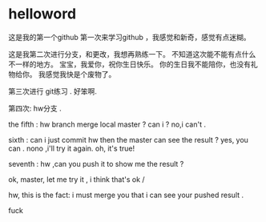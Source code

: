 # helloword

这是我的第一个github
第一次来学习github ，我感觉和新奇，感觉有点迷糊。


这是我第二次进行分支，和更改，我想再熟练一下。
不知道这次能不能有点什么不一样的地方。
宝宝，我爱你，祝你生日快乐。
你的生日我不能陪你，也没有礼物给你。
我感觉我快是个废物了。

第三次进行 git练习 . 好笨啊.

第四次: hw分支 .

the fifth : hw branch merge local master ? can i ? no,i can't .

sixth : can i just commit hw then the master can see the result  ?
yes, you can . nono ,i'll try it again. oh, it's true!

seventh : hw ,can you push it to show me the result ?

ok, master, let me try it , i think that's ok /

hw, this is the fact: i must merge you that i can see your pushed result  .

fuck